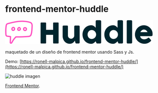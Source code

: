 # frontend-mentor-huddle

![logo](./static/img/logo.svg)

maquetado de un diseño de frontend mentor usando Sass y Js.

Demo: [https://ronell-malpica.github.io/frontend-mentor-huddle/](https://ronell-malpica.github.io/frontend-mentor-huddle/)

![huddle imagen](https://res.cloudinary.com/dz209s6jk/image/upload/v1554380253/Challenges/wn3pttg6nwgymod2iqxy.jpg)

[Frontend Mentor](https://www.frontendmentor.io/).
